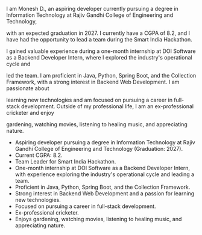 I am Monesh D., an aspiring developer currently pursuing a degree in Information Technology at Rajiv Gandhi College of Engineering and Technology, 

with an expected graduation in 2027. I currently have a CGPA of 8.2, and I have had the opportunity to lead a team during the Smart India Hackathon.

I gained valuable experience during a one-month internship at DOI Software as a Backend Developer Intern, where I explored the industry's operational cycle and

led the team. I am proficient in Java, Python, Spring Boot, and the Collection Framework, with a strong interest in Backend Web Development. I am passionate about

learning new technologies and am focused on pursuing a career in full-stack development. Outside of my professional life, I am an ex-professional cricketer and enjoy

gardening, watching movies, listening to healing music, and appreciating nature.







- Aspiring developer pursuing a degree in Information Technology at Rajiv Gandhi College of Engineering and Technology (Graduation: 2027).
- Current CGPA: 8.2.
- Team Leader for Smart India Hackathon.
- One-month internship at DOI Software as a Backend Developer Intern, with experience exploring the industry's operational cycle and leading a team.
- Proficient in Java, Python, Spring Boot, and the Collection Framework.
- Strong interest in Backend Web Development and a passion for learning new technologies.
- Focused on pursuing a career in full-stack development.
- Ex-professional cricketer.
- Enjoys gardening, watching movies, listening to healing music, and appreciating nature.


